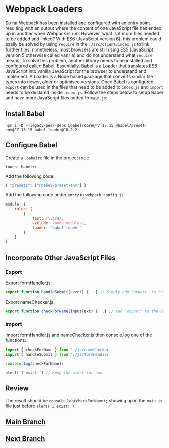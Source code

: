 # Webpack Loaders
So far Webpack has been installed and configured with an entry point resulting with an output where the content of one JavaScript file has ended up in another when Webpack is run. However, what is if more files needed to be added and linked? With ES6 (JavaScipt version 6), this problem could easily be solved by using `require` in the `./src/client/index.js` to link further files, nonetheless, most browsers are still using ES5 (JavaScript version 5 otherwise called vanilla) and do not understand what `require` means. To solve this problem, another library needs to be installed and configured called Babel. Essentially, Babel is a Loader that translates ES6 JavaScript into vanilla JavaScript for the browser to understand and implement. A Loader is a Node based package that converts similar file types into newer, older or optimised versions. Once Babel is configured, `export` can be used in the files that need to be added to `index.js` and `import` needs to be declared inside `index.js`. Follow the steps below to setup Babel and have more JavaScript files added to `main.js`:

## Install Babel
```
npm i -D --legacy-peer-deps @babel/core@^7.13.15 @babel/preset-env@^7.13.15 babel-loader@^8.2.2
```
## Configure Babel
Create a `.babelrc` file in the project root:
```
touch .babelrc
```
Add the following code:
```js
{ "presets": ["@babel/preset-env"] }
```
Add the following code under `entry` in `webpack.config.js`:
```js
module: {
    rules: [
        {
            test: /\.js$/,
            exclude: /node_modules/,
            loader: "babel-loader"
        }
    ]
}
```

## Incorporate Other JavaScript Files
### Export
Export formHandler.js:
```js
export function handleSubmit(event) {...} // Simply add 'export' to the beginning of the function
```
Export nameChecker.js:
```js
export function checkForName(inputText) {...} // Add 'export' to the beginning of the function
```

### Import
Import formHandler.js and nameChecker.js then console.log one of the functions:
```js
import { checkForName } from './js/nameChecker'
import { handleSubmit } from './js/formHandler'

console.log(checkForName);

alert('I exist!') // Keep the alert for now
```

## Review
The result should be `console.log(checkForName);` showing up in the `main.js` file just before `alert('I exist!')`.

## [Main Branch](https://github.com/michihodges/webpack-basics)
## [Next Branch](https://github.com/michihodges/webpack-basics/tree/06-webpack-plugins)

